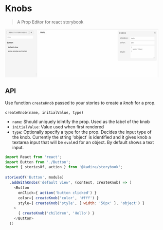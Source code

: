# Knobs
> A Prop Editor for react storybook

![usage](usage.gif)

## API

Use function `createKnob` passed to your stories to create a *knob* for a prop.

`createKnob(name, initialValue, type)`  

* `name`: Should uniquely idintify the prop. Used as the label of the knob
* `initialValue`: Value used when first rendered
* `type`: Optionally specify a type for the prop. Decides the input type of the knob. Currently the string 'object' is identified and it gives knob a textarea input that will be `eval`ed for an object. By default shows a text input.


```js
import React from 'react';
import Button from './Button';
import { storiesOf, action } from '@kadira/storybook';

storiesOf('Button', module)
  .addWithKnobs('default view', (context, createKnob) => (
    <Button
      onClick={ action('button clicked') }
      color={ createKnob('color', '#fff') }
      style={ createKnob('style', { width: '50px' }, 'object') }
    >
      { createKnob('children', 'Hello') }
    </Button>
  ))
```
